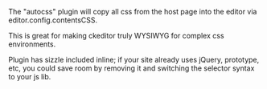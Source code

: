 The "autocss" plugin will copy all css from the host page into the editor via editor.config.contentsCSS.

This is great for making ckeditor truly WYSIWYG for complex css environments.

Plugin has sizzle included inline; if your site already uses jQuery, prototype, etc, you could save room by removing it and switching the selector syntax to your js lib.
